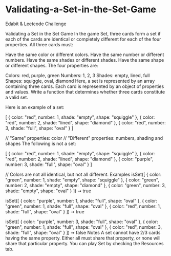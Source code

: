 # Validating-a-Set-in-the-Set-Game
Edabit &amp; Leetcode Challenge


Validating a Set in the Set Game
In the game Set, three cards form a set if each of the cards are identical or completely different for each of the four properties. All three cards must:

Have the same color or different colors.
Have the same number or different numbers.
Have the same shades or different shades.
Have the same shape or different shapes.
The four properties are:

Colors: red, purple, green
Numbers: 1, 2, 3
Shades: empty, lined, full
Shapes: squiggle, oval, diamond
Here, a set is represented by an array containing three cards. Each card is represented by an object of properties and values. Write a function that determines whether three cards constitute a valid set.

Here is an example of a set:

[
  { color: "red", number: 1, shade: "empty", shape: "squiggle" },
  { color: "red", number: 2, shade: "lined", shape: "diamond" },
  { color: "red", number: 3, shade: "full", shape: "oval" }
]

// "Same" properties: color
// "Different" properties: numbers, shading and shapes
The following is not a set:

[
  { color: "red", number: 1, shade: "empty", shape: "squiggle" },
  { color: "red", number: 2, shade: "lined", shape: "diamond" },
  { color: "purple", number: 3, shade: "full", shape: "oval" }
]

// Colors are not all identical, but not all different.
Examples
isSet([
  { color: "green", number: 1, shade: "empty", shape: "squiggle" },
  { color: "green", number: 2, shade: "empty", shape: "diamond" },
  { color: "green", number: 3, shade: "empty", shape: "oval" }
]) ➞ true

isSet([
  { color: "purple", number: 1, shade: "full", shape: "oval" },
  { color: "green", number: 1, shade: "full", shape: "oval" },
  { color: "red", number: 1, shade: "full", shape: "oval" }
]) ➞ true

isSet([
  { color: "purple", number: 3, shade: "full", shape: "oval" },
  { color: "green", number: 1, shade: "full", shape: "oval" },
  { color: "red", number: 3, shade: "full", shape: "oval" }
]) ➞ false
Notes
A set cannot have 2/3 cards having the same property. Either all must share that property, or none will share that particular property.
You can play Set by checking the Resources tab.
